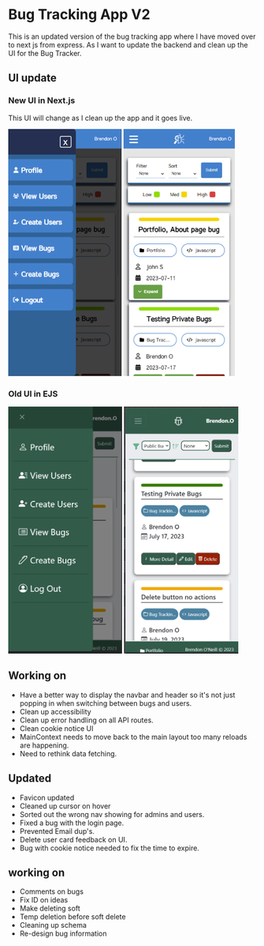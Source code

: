 # Bug Tracking App V2
This is an updated version of the bug tracking app where I have moved over to next js from express. As I want to update the backend and clean up the UI for the Bug Tracker.

## UI update
### New UI in Next.js
This UI will change as I clean up the app and it goes live. 

<img src="public/new-bug-1.png" height="500"> <img src="public/new-bug-2.png" height="500">

### Old UI in EJS
<img src="public/old-bug-1.png" height="500"> <img src="public/old-bug-2.png" height="500">
 

## Working on
- Have a better way to display the navbar and header so it's not just popping in when switching between bugs and users.
- Clean up accessibility
- Clean up error handling on all API routes.
- Clean cookie notice UI
- MainContext needs to move back to the main layout too many reloads are happening.
- Need to rethink data fetching. 

## Updated
- Favicon updated
- Cleaned up cursor on hover
- Sorted out the wrong nav showing for admins and users.
- Fixed a bug with the login page.
- Prevented Email dup's.
- Delete user card feedback on UI.
- Bug with cookie notice needed to fix the time to expire.

## working on
- Comments on bugs
- Fix ID on ideas
- Make deleting soft
- Temp deletion before soft delete
- Cleaning up schema
- Re-design bug information

